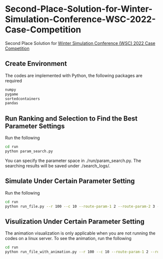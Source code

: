# Second-Place-Solution-for-Winter-Simulation-Conference-WSC-2022-Case-Competition
Second Place Solution for [Winter Simulation Conference (WSC) 2022 Case Competition](https://competition.huaweicloud.com/information/1000041743/introduction)

## Create Environment
The codes are implemented with Python, the following packages are required
```bash
numpy
pygame
sortedcontainers
pandas
```
## Run Ranking and Selection to Find the Best Parameter Settings
Run the following
```bash
cd run
python param_search.py
```
You can specify the parameter space in ./run/param_search.py. The searching results will be saved under ./search_logs/.
## Simulate Under Certain Parameter Setting
Run the following
```bash
cd run
python run_file.py --r 100 --c 10 --route-param-1 2 --route-param-2 3 --seed 1 --scenario 2
```
## Visulization Under Certain Parameter Setting
The animation visualization is only applicable when you are not running the codes on a linux server. To see the animation, run the following
```bash
cd run
python run_file_with_animation.py --r 100 --c 10 --route-param-1 2 --route-param-2 3 --seed 1 --scenario 2
```
